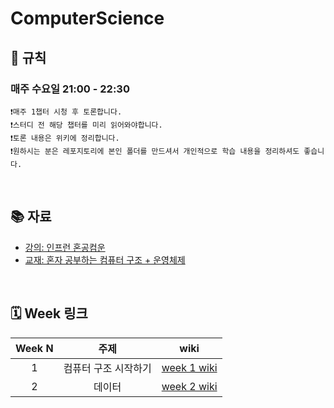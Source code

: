 # ComputerScience 
## 🚫 규칙
### 매주 수요일 21:00 - 22:30
```
❗️매주 1챕터 시청 후 토론합니다.
❗️스터디 전 해당 챕터를 미리 읽어와야합니다.
❗️토론 내용은 위키에 정리합니다.
❗️원하시는 분은 레포지토리에 본인 폴더를 만드셔서 개인적으로 학습 내용을 정리하셔도 좋습니다.
```
<br>

## 📚 자료
- [강의: 인프런 혼공컴운](https://www.inflearn.com/course/%ED%98%BC%EC%9E%90-%EA%B3%B5%EB%B6%80%ED%95%98%EB%8A%94-%EC%BB%B4%ED%93%A8%ED%84%B0%EA%B5%AC%EC%A1%B0-%EC%9A%B4%EC%98%81%EC%B2%B4%EC%A0%9C/dashboard)
- [교재: 혼자 공부하는 컴퓨터 구조 + 운영체제](https://product.kyobobook.co.kr/detail/S000061584886?utm_source=google&utm_medium=cpc&utm_campaign=googleSearch&gt_network=g&gt_keyword=&gt_target_id=aud-901091942354:dsa-1974044871038&gt_campaign_id=9979905549&gt_adgroup_id=132556570510&gad_source=1)
<br>

## 🗓️ Week 링크
|Week N | 주제  | wiki |
|:--:|:--:|:--:|
|1| 컴퓨터 구조 시작하기 | [week 1 wiki]() |
|2| 데이터 | [week 2 wiki]() |

<br>
